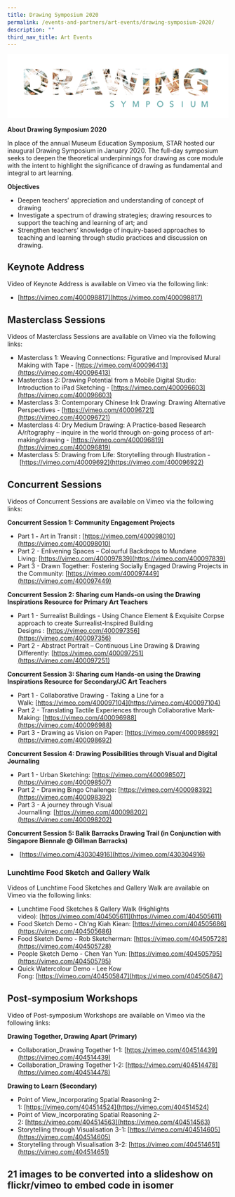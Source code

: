 ```yaml
---
title: Drawing Symposium 2020
permalink: /events-and-partners/art-events/drawing-symposium-2020/
description: ""
third_nav_title: Art Events
---
```

![LogoGIFDarkBG](/images/logogiftransparent.gif)

**About Drawing Symposium 2020**

In place of the annual Museum Education Symposium, STAR hosted our inaugural Drawing Symposium in January 2020. The full-day symposium seeks to deepen the theoretical underpinnings for drawing as core module with the intent to highlight the significance of drawing as fundamental and integral to art learning.

**Objectives**  

*   Deepen teachers’ appreciation and understanding of concept of drawing
*   Investigate a spectrum of drawing strategies; drawing resources to support the teaching and learning of art; and
*   Strengthen teachers’ knowledge of inquiry-based approaches to teaching and learning through studio practices and discussion on drawing.

## Keynote Address


Video of Keynote Address is available on Vimeo via the following link:

*   [https://vimeo.com/400098817](https://vimeo.com/400098817)

## Masterclass Sessions


Videos of Masterclass Sessions are available on Vimeo via the following links:

*   Masterclass 1: Weaving Connections: Figurative and Improvised Mural Making with Tape - [https://vimeo.com/400096413](https://vimeo.com/400096413)
*   Masterclass 2: Drawing Potential from a Mobile Digital Studio: Introduction to iPad Sketching - [https://vimeo.com/400096603](https://vimeo.com/400096603)
*   Masterclass 3: Contemporary Chinese Ink Drawing: Drawing Alternative Perspectives - [https://vimeo.com/400096721](https://vimeo.com/400096721)
*   Masterclass 4: Dry Medium Drawing: A Practice-based Research A/r/tography – inquire in the world through on-going process of art-making/drawing - [https://vimeo.com/400096819](https://vimeo.com/400096819)
*   Masterclass 5: Drawing from Life: Storytelling through Illustration - [https://vimeo.com/40009692](https://vimeo.com/400096922)

## Concurrent Sessions

Videos of Concurrent Sessions are available on Vimeo via the following links:

**Concurrent Session 1: Community Engagement Projects**

*   Part 1 **\-** Art in Transit : [https://vimeo.com/400098010](https://vimeo.com/400098010)
*   Part 2 - Enlivening Spaces – Colourful Backdrops to Mundane Living: [https://vimeo.com/400097839](https://vimeo.com/400097839)
*   Part 3 - Drawn Together: Fostering Socially Engaged Drawing Projects in the Community: [https://vimeo.com/400097449](https://vimeo.com/400097449)

**Concurrent Session 2: Sharing cum Hands-on using the Drawing Inspirations Resource for Primary Art Teachers**  

*   Part 1 \- Surrealist Buildings - Using Chance Element & Exquisite Corpse approach to create Surrealist-Inspired Building Designs : [https://vimeo.com/400097356](https://vimeo.com/400097356)
*   Part 2 - Abstract Portrait – Continuous Line Drawing & Drawing Differently: [https://vimeo.com/400097251](https://vimeo.com/400097251)

**Concurrent Session 3: Sharing cum Hands-on using the Drawing Inspirations Resource for Secondary/JC Art Teachers**  

*   Part 1 \- Collaborative Drawing - Taking a Line for a Walk: [https://vimeo.com/400097104](https://vimeo.com/400097104)
*   Part 2 - Translating Tactile Experiences through Collaborative Mark-Making: [https://vimeo.com/400096988](https://vimeo.com/400096988)
*   Part 3 - Drawing as Vision on Paper: [https://vimeo.com/400098692](https://vimeo.com/400098692)

**Concurrent Session 4: Drawing Possibilities through Visual and Digital Journaling**

*   Part 1 \- Urban Sketching: [https://vimeo.com/400098507](https://vimeo.com/400098507)
*   Part 2 - Drawing Bingo Challenge: [https://vimeo.com/400098392](https://vimeo.com/400098392)
*   Part 3 - A journey through Visual Journalling: [https://vimeo.com/400098202](https://vimeo.com/400098202)

**Concurrent Session 5: Balik Barracks Drawing Trail (in Conjunction with Singapore Biennale @ Gillman Barracks)**

*    [https://vimeo.com/430304916](https://vimeo.com/430304916)

### Lunchtime Food Sketch and Gallery Walk


Videos of Lunchtime Food Sketches and Gallery Walk are available on Vimeo via the following links:

*   Lunchtime Food Sketches & Gallery Walk (Highlights video): [https://vimeo.com/404505611](https://vimeo.com/404505611)
*   Food Sketch Demo - Ch'ng Kiah Kiean: [https://vimeo.com/404505686](https://vimeo.com/404505686)
*   Food Sketch Demo - Rob Sketcherman: [https://vimeo.com/404505728](https://vimeo.com/404505728)
*   People Sketch Demo - Chen Yan Yun: [https://vimeo.com/404505795](https://vimeo.com/404505795)
*   Quick Watercolour Demo - Lee Kow Fong: [https://vimeo.com/404505847](https://vimeo.com/404505847)

## Post-symposium Workshops

Video of Post-symposium Workshops are available on Vimeo via the following links:

**Drawing Together, Drawing Apart (Primary)**

*   Collaboration\_Drawing Together 1-1: [https://vimeo.com/404514439](https://vimeo.com/404514439)
*   Collaboration\_Drawing Together 1-2: [https://vimeo.com/404514478](https://vimeo.com/404514478)

**Drawing to Learn (Secondary)**

*   Point of View\_Incorporating Spatial Reasoning 2-1: [https://vimeo.com/404514524](https://vimeo.com/404514524)
*   Point of View\_Incorporating Spatial Reasoning 2-2: [https://vimeo.com/404514563](https://vimeo.com/404514563)
*   Storytelling through Visualisation 3-1: [https://vimeo.com/404514605](https://vimeo.com/404514605)
*   Storytelling through Visualisation 3-2: [https://vimeo.com/404514651](https://vimeo.com/404514651)


## 21 images to be converted into a slideshow on flickr/vimeo to embed code in isomer